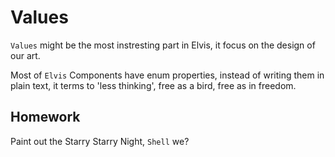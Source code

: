 # Values

`Values` might be the most instresting part in Elvis, it focus on the design of our art.

Most of `Elvis` Components have enum properties, instead of writing them in plain text, it terms to 'less thinking', free as a bird, free as in freedom.

## Homework

Paint out the Starry Starry Night, `Shell` we?

